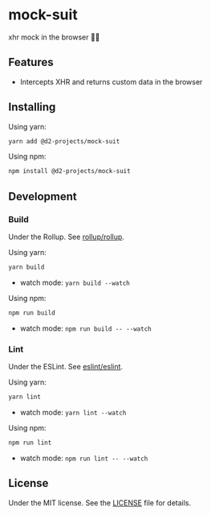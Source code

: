 # mock-suit

xhr mock in the browser 🕴🏻

## Features

- Intercepts XHR and returns custom data in the browser

## Installing

Using yarn:

``` bash
yarn add @d2-projects/mock-suit
```

Using npm:

``` bash
npm install @d2-projects/mock-suit
```

## Development

### Build

Under the Rollup. See [rollup/rollup](https://github.com/rollup/rollup).

Using yarn:

``` bash
yarn build
```

- watch mode: `yarn build --watch`

Using npm:

``` bash
npm run build
```

- watch mode: `npm run build -- --watch`

### Lint

Under the ESLint. See [eslint/eslint](https://github.com/eslint/eslint).

Using yarn:

``` bash
yarn lint
```

- watch mode: `yarn lint --watch`

Using npm:

``` bash
npm run lint
```

- watch mode: `npm run lint -- --watch`

## License

Under the MIT license. See the [LICENSE](./LICENSE) file for details.
